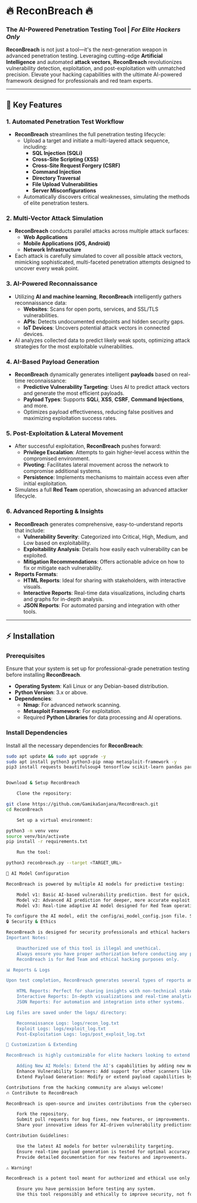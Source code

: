 # 🔥 **ReconBreach** 🔥
### The AI-Powered Penetration Testing Tool | *For Elite Hackers Only*

**ReconBreach** is not just a tool—it's the next-generation weapon in advanced penetration testing. Leveraging cutting-edge **Artificial Intelligence** and automated **attack vectors**, **ReconBreach** revolutionizes vulnerability detection, exploitation, and post-exploitation with unmatched precision. Elevate your hacking capabilities with the ultimate AI-powered framework designed for professionals and red team experts.

---

## 🚀 **Key Features**

### 1. **Automated Penetration Test Workflow**
   - **ReconBreach** streamlines the full penetration testing lifecycle:
     - Upload a target and initiate a multi-layered attack sequence, including:
       - **SQL Injection (SQLi)**
       - **Cross-Site Scripting (XSS)**
       - **Cross-Site Request Forgery (CSRF)**
       - **Command Injection**
       - **Directory Traversal**
       - **File Upload Vulnerabilities**
       - **Server Misconfigurations**
     - Automatically discovers critical weaknesses, simulating the methods of elite penetration testers.

### 2. **Multi-Vector Attack Simulation**
   - **ReconBreach** conducts parallel attacks across multiple attack surfaces:
     - **Web Applications**
     - **Mobile Applications (iOS, Android)**
     - **Network Infrastructure**
   - Each attack is carefully simulated to cover all possible attack vectors, mimicking sophisticated, multi-faceted penetration attempts designed to uncover every weak point.

### 3. **AI-Powered Reconnaissance**
   - Utilizing **AI and machine learning**, **ReconBreach** intelligently gathers reconnaissance data:
     - **Websites**: Scans for open ports, services, and SSL/TLS vulnerabilities.
     - **APIs**: Detects undocumented endpoints and hidden security gaps.
     - **IoT Devices**: Uncovers potential attack vectors in connected devices.
   - AI analyzes collected data to predict likely weak spots, optimizing attack strategies for the most exploitable vulnerabilities.

### 4. **AI-Based Payload Generation**
   - **ReconBreach** dynamically generates intelligent **payloads** based on real-time reconnaissance:
     - **Predictive Vulnerability Targeting**: Uses AI to predict attack vectors and generate the most efficient payloads.
     - **Payload Types**: Supports **SQLi**, **XSS**, **CSRF**, **Command Injections**, and more.
     - Optimizes payload effectiveness, reducing false positives and maximizing exploitation success rates.

### 5. **Post-Exploitation & Lateral Movement**
   - After successful exploitation, **ReconBreach** pushes forward:
     - **Privilege Escalation**: Attempts to gain higher-level access within the compromised environment.
     - **Pivoting**: Facilitates lateral movement across the network to compromise additional systems.
     - **Persistence**: Implements mechanisms to maintain access even after initial exploitation.
   - Simulates a full **Red Team** operation, showcasing an advanced attacker lifecycle.

### 6. **Advanced Reporting & Insights**
   - **ReconBreach** generates comprehensive, easy-to-understand reports that include:
     - **Vulnerability Severity**: Categorized into Critical, High, Medium, and Low based on exploitability.
     - **Exploitability Analysis**: Details how easily each vulnerability can be exploited.
     - **Mitigation Recommendations**: Offers actionable advice on how to fix or mitigate each vulnerability.
   - **Reports Formats**:
     - **HTML Reports**: Ideal for sharing with stakeholders, with interactive visuals.
     - **Interactive Reports**: Real-time data visualizations, including charts and graphs for in-depth analysis.
     - **JSON Reports**: For automated parsing and integration with other tools.

---

## ⚡ **Installation**

### **Prerequisites**
Ensure that your system is set up for professional-grade penetration testing before installing **ReconBreach**.

- **Operating System**: Kali Linux or any Debian-based distribution.
- **Python Version**: 3.x or above.
- **Dependencies**:
   - **Nmap**: For advanced network scanning.
   - **Metasploit Framework**: For exploitation.
   - Required **Python Libraries** for data processing and AI operations.

### **Install Dependencies**

Install all the necessary dependencies for **ReconBreach**:

```bash
sudo apt update && sudo apt upgrade -y
sudo apt install python3 python3-pip nmap metasploit-framework -y
pip3 install requests beautifulsoup4 tensorflow scikit-learn pandas paramiko


Download & Setup ReconBreach

    Clone the repository:

git clone https://github.com/GamikaSanjana/ReconBreach.git
cd ReconBreach

    Set up a virtual environment:

python3 -m venv venv
source venv/bin/activate
pip install -r requirements.txt

    Run the tool:

python3 reconbreach.py --target <TARGET_URL>

🧠 AI Model Configuration

ReconBreach is powered by multiple AI models for predictive testing:

    Model v1: Basic AI-based vulnerability prediction. Best for quick, high-level scans.
    Model v2: Advanced AI prediction for deeper, more accurate exploit targeting.
    Model v3: Real-time adaptive AI model designed for Red Team operations, offering dynamic response to threat scenarios.

To configure the AI model, edit the config/ai_model_config.json file. Select the model based on the complexity of your test.
🔒 Security & Ethics

ReconBreach is designed for security professionals and ethical hackers only. Never use this tool without explicit written authorization from the target system's owner.
Important Notes:

    Unauthorized use of this tool is illegal and unethical.
    Always ensure you have proper authorization before conducting any penetration test.
    ReconBreach is for Red Team and ethical hacking purposes only.

📊 Reports & Logs

Upon test completion, ReconBreach generates several types of reports and logs:

    HTML Reports: Perfect for sharing insights with non-technical stakeholders.
    Interactive Reports: In-depth visualizations and real-time analytics.
    JSON Reports: For automation and integration into other systems.

Log files are saved under the logs/ directory:

    Reconnaissance Logs: logs/recon_log.txt
    Exploit Logs: logs/exploit_log.txt
    Post-Exploitation Logs: logs/post_exploit_log.txt

🔧 Customization & Extending

ReconBreach is highly customizable for elite hackers looking to extend its capabilities:

    Adding New AI Models: Extend the AI's capabilities by adding new models in the ai_models/ folder.
    Enhance Vulnerability Scanners: Add support for other scanners like Nikto, OpenVAS, and Nessus.
    Extend Payload Generation: Modify or extend payload capabilities by editing the exploit.py module.

Contributions from the hacking community are always welcome!
🔥 Contribute to ReconBreach

ReconBreach is open-source and invites contributions from the cybersecurity elite:

    Fork the repository.
    Submit pull requests for bug fixes, new features, or improvements.
    Share your innovative ideas for AI-driven vulnerability predictions and attack techniques.

Contribution Guidelines:

    Use the latest AI models for better vulnerability targeting.
    Ensure real-time payload generation is tested for optimal accuracy.
    Provide detailed documentation for new features and improvements.

⚠️ Warning!

ReconBreach is a potent tool meant for authorized and ethical use only.

    Ensure you have permission before testing any system.
    Use this tool responsibly and ethically to improve security, not for malicious purposes.
